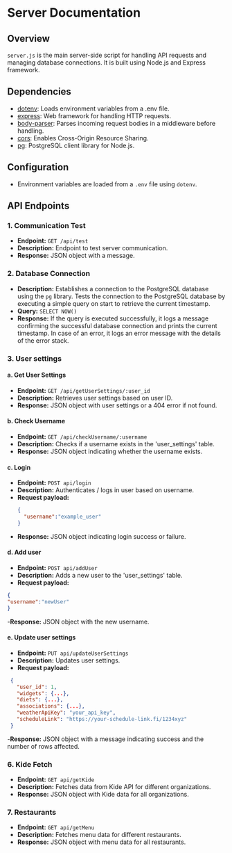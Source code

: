 # Server Documentation

## Overview

`server.js` is the main server-side script for handling API requests and managing database connections. It is built using Node.js and Express framework.

## Dependencies

- [dotenv](https://www.npmjs.com/package/dotenv): Loads environment variables from a .env file.
- [express](https://www.npmjs.com/package/express): Web framework for handling HTTP requests.
- [body-parser](https://www.npmjs.com/package/body-parser): Parses incoming request bodies in a middleware before handling.
- [cors](https://www.npmjs.com/package/cors): Enables Cross-Origin Resource Sharing.
- [pg](https://www.npmjs.com/package/pg): PostgreSQL client library for Node.js.

## Configuration

- Environment variables are loaded from a `.env` file using `dotenv`.

## API Endpoints

### 1. Communication Test

- **Endpoint:** `GET /api/test`
- **Description:** Endpoint to test server communication.
- **Response:** JSON object with a message.

### 2. Database Connection

- **Description:** Establishes a connection to the PostgreSQL database using the `pg` library. Tests the connection to the PostgreSQL database by executing a simple query on start to retrieve the current timestamp.
- **Query:** `SELECT NOW()`
- **Response:** If the query is executed successfully, it logs a message confirming the successful database connection and prints the current timestamp.
In case of an error, it logs an error message with the details of the error stack.

### 3. User settings
#### a. Get User Settings
- **Endpoint:** `GET /api/getUserSettings/:user_id`
- **Description:** Retrieves user settings based on user ID.
- **Response:** JSON object with user settings or a 404 error if not found.
#### b. Check Username
- **Endpoint:** `GET /api/checkUsername/:username`
- **Description:** Checks if a username exists in the 'user_settings' table.
- **Response:** JSON object indicating whether the username exists.
#### c. Login
- **Endpoint:** `POST api/login`
- **Description:** Authenticates / logs in user based on username.
- **Request payload:**
  ```json
  {
    "username":"example_user"
  }
  ```
- **Response:** JSON object indicating login success or failure.
#### d. Add user
- **Endpoint:** `POST api/addUser`
- **Description:** Adds a new user to the 'user_settings' table.
- **Request payload:**
```json
{
"username":"newUser"
}
```
-**Response:** JSON object with the new username.
#### e. Update user settings
- **Endpoint:** `PUT api/updateUserSettings`
- **Description:** Updates user settings.
- **Request payload:**
 ```json
  {
    "user_id": 1,
    "widgets": {...},
    "diets": {...},
    "associations": {...},
    "weatherApiKey": "your_api_key",
    "scheduleLink": "https://your-schedule-link.fi/1234xyz"
  }
```
-**Response:** JSON object with a message indicating success and the number of rows affected.

### 6. Kide Fetch
- **Endpoint:** `GET api/getKide`
- **Description:** Fetches data from Kide API for different organizations.
- **Response:** JSON object with Kide data for all organizations.

### 7. Restaurants
- **Endpoint:** `GET api/getMenu` 
- **Description:** Fetches menu data for different restaurants.
- **Response:** JSON object with menu data for all restaurants.

  
